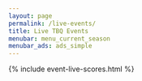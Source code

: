 ```yaml
---
layout: page
permalink: /live-events/
title: Live TBQ Events
menubar: menu_current_season
menubar_ads: ads_simple
---
```


{% include event-live-scores.html %}

